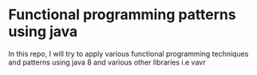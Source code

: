 # Functional programming patterns using java

In this repo, I will try to apply various functional programming techniques and patterns using java 8 and various other libraries i.e vavr
